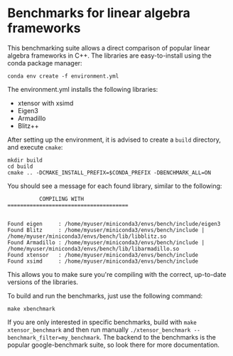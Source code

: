 # Benchmarks for linear algebra frameworks

This benchmarking suite allows a direct comparison of popular linear algebra frameworks in C++.
The libraries are easy-to-install using the conda package manager:

```
conda env create -f environment.yml
```

The environment.yml installs the following libraries:

- xtensor with xsimd
- Eigen3
- Armadillo
- Blitz++

After setting up the environment, it is advised to create a `build` directory, and execute `cmake`:

```
mkdir build
cd build
cmake .. -DCMAKE_INSTALL_PREFIX=$CONDA_PREFIX -DBENCHMARK_ALL=ON
```

You should see a message for each found library, similar to the following:

```
          COMPILING WITH
======================================


Found eigen     : /home/myuser/miniconda3/envs/bench/include/eigen3
Found Blitz     : /home/myuser/miniconda3/envs/bench/include | /home/myuser/miniconda3/envs/bench/lib/libblitz.so
Found Armadillo : /home/myuser/miniconda3/envs/bench/include | /home/myuser/miniconda3/envs/bench/lib/libarmadillo.so
Found xtensor   : /home/myuser/miniconda3/envs/bench/include
Found xsimd     : /home/myuser/miniconda3/envs/bench/include
```

This allows you to make sure you're compiling with the correct, up-to-date versions of the libraries.

To build and run the benchmarks, just use the following command:

```
make xbenchmark
```

If you are only interested in specific benchmarks, build with `make xtensor_benchmark` and then run manually `./xtensor_benchmark --benchmark_filter=my_benchmark`. The backend to the benchmarks is the popular google-benchmark suite, so look there for more documentation.
